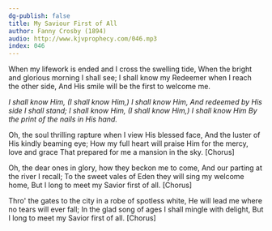 ```yaml
---
dg-publish: false
title: My Saviour First of All
author: Fanny Crosby (1894)
audio: http://www.kjvprophecy.com/046.mp3
index: 046
---
```


When my lifework is ended and I cross the swelling tide,
When the bright and glorious morning I shall see;
I shall know my Redeemer when I reach the other side,
And His smile will be the first to welcome me.

*I shall know Him, (I shall know Him,) I shall know Him,
And redeemed by His side I shall stand;
I shall know Him, (I shall know Him,) I shall know Him
By the print of the nails in His hand.*

Oh, the soul thrilling rapture when I view His blessed face,
And the luster of His kindly beaming eye;
How my full heart will praise Him for the mercy, love and grace
That prepared for me a mansion in the sky. [Chorus]

Oh, the dear ones in glory, how they beckon me to come,
And our parting at the river I recall;
To the sweet vales of Eden they will sing my welcome home,
But I long to meet my Savior first of all. [Chorus]

Thro' the gates to the city in a robe of spotless white,
He will lead me where no tears will ever fall;
In the glad song of ages I shall mingle with delight,
But I long to meet my Savior first of all. [Chorus]